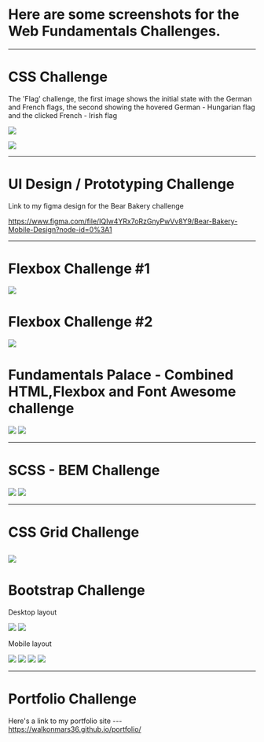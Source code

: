 # Here are some screenshots for the Web Fundamentals Challenges.

---

# CSS Challenge

The 'Flag' challenge, the first image shows the initial state with the German and French flags, the second showing the hovered German - Hungarian flag and the clicked French - Irish flag

![](2021-05-20-12-43-22.png)

![](2021-05-20-12-46-26.png)

---

# UI Design / Prototyping Challenge

Link to my figma design for the Bear Bakery challenge

https://www.figma.com/file/IQIw4YRx7oRzGnyPwVv8Y9/Bear-Bakery-Mobile-Design?node-id=0%3A1

---

# Flexbox Challenge #1

![](2021-05-20-12-52-34.png)

# Flexbox Challenge #2

![](2021-05-20-12-53-20.png)

# Fundamentals Palace - Combined HTML,Flexbox and Font Awesome challenge

![](2021-05-20-12-56-08.png)
![](2021-05-20-12-56-32.png)

---

# SCSS - BEM Challenge

![](2021-05-20-12-58-02.png)
![](2021-05-20-12-58-30.png)

---

# CSS Grid Challenge

## ![](2021-05-20-13-29-27.png)

# Bootstrap Challenge

Desktop layout

![](2021-05-20-13-03-06.png)
![](2021-05-20-13-03-25.png)

Mobile layout

![](2021-05-20-13-03-55.png)
![](2021-05-20-13-04-12.png)
![](2021-05-20-13-04-29.png)
![](2021-05-20-13-04-47.png)

---

# Portfolio Challenge

Here's a link to my portfolio site ---
https://walkonmars36.github.io/portfolio/
